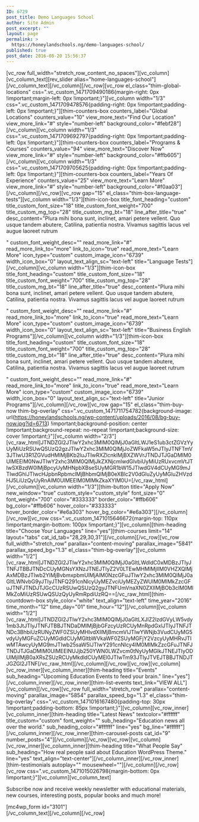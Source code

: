 ```yaml
---
ID: 6729
post_title: Demo Languages School
author: Site Admin
post_excerpt: ""
layout: page
permalink: >
  https://honeylandschools.ng/demo-languages-school/
published: true
post_date: 2016-08-20 15:56:37
---
```

[vc_row full_width="stretch_row_content_no_spaces"][vc_column][vc_column_text][rev_slider alias="home-languages-school"][/vc_column_text][/vc_column][/vc_row][vc_row el_class="thim-global-locations" css=".vc_custom_1471709490186{margin-right: 0px !important;margin-left: 0px !important;}"][vc_column width="1/3" css=".vc_custom_1471709478576{padding-right: 0px !important;padding-left: 0px !important;}"][thim-counters-box counters_label="Global Locations" counters_value="10" view_more_text="Find Our Location" view_more_link="#" style="number-left" background_color="#febf28"][/vc_column][vc_column width="1/3" css=".vc_custom_1471709692797{padding-right: 0px !important;padding-left: 0px !important;}"][thim-counters-box counters_label="Programs &amp; Courses" counters_value="94" view_more_text="Discover Now" view_more_link="#" style="number-left" background_color="#ffb605"][/vc_column][vc_column width="1/3" css=".vc_custom_1471709705625{padding-right: 0px !important;padding-left: 0px !important;}"][thim-counters-box counters_label="Years Of Experience" counters_value="25" view_more_text="Learn More" view_more_link="#" style="number-left" background_color="#f0aa03"][/vc_column][/vc_row][vc_row gap="15" el_class="thim-box-language-tests"][vc_column width="1/3"][thim-icon-box title_font_heading="custom" title_custom_font_size="18" title_custom_font_weight="700" title_custom_mg_top="28" title_custom_mg_bt="18" line_after_title="true" desc_content="Plura mihi bona sunt, inclinet, amari petere vellent. Quo usque tandem abutere, Catilina, patientia nostra. Vivamus sagittis lacus vel augue laoreet rutrum

" custom_font_weight_desc="" read_more_link="#" read_more_link_to="more" link_to_icon="true" read_more_text="Learn More" icon_type="custom" custom_image_icon="6739" width_icon_box="0" layout_text_align_sc="text-left" title="Language Tests"][/vc_column][vc_column width="1/3"][thim-icon-box title_font_heading="custom" title_custom_font_size="18" title_custom_font_weight="700" title_custom_mg_top="28" title_custom_mg_bt="18" line_after_title="true" desc_content="Plura mihi bona sunt, inclinet, amari petere vellent. Quo usque tandem abutere, Catilina, patientia nostra. Vivamus sagittis lacus vel augue laoreet rutrum

" custom_font_weight_desc="" read_more_link="#" read_more_link_to="more" link_to_icon="true" read_more_text="Learn More" icon_type="custom" custom_image_icon="6739" width_icon_box="0" layout_text_align_sc="text-left" title="Business English Programs"][/vc_column][vc_column width="1/3"][thim-icon-box title_font_heading="custom" title_custom_font_size="18" title_custom_font_weight="700" title_custom_mg_top="28" title_custom_mg_bt="18" line_after_title="true" desc_content="Plura mihi bona sunt, inclinet, amari petere vellent. Quo usque tandem abutere, Catilina, patientia nostra. Vivamus sagittis lacus vel augue laoreet rutrum

" custom_font_weight_desc="" read_more_link="#" read_more_link_to="more" link_to_icon="true" read_more_text="Learn More" icon_type="custom" custom_image_icon="6739" width_icon_box="0" layout_text_align_sc="text-left" title="Junior Programs"][/vc_column][/vc_row][vc_row gap="15" el_class="thim-buy-now thim-bg-overlay" css=".vc_custom_1471711754782{background-image: url(https://honeylandschools.ng/wp-content/uploads/2016/08/bg-buy-now.jpg?id=6713) !important;background-position: center !important;background-repeat: no-repeat !important;background-size: cover !important;}"][vc_column width="2/3"][vc_raw_html]JTNDZGl2JTIwY2xhc3MlM0QlMjJ0aGltLWJ1eS1ub3ctZGVzYyUyMiUzRSUwQSUzQ2gzJTIwY2xhc3MlM0QlMjJoZWFkaW5nJTIyJTNFTmV3JTIwU3R1ZGVudHMlMjBKb2luJTIwRXZlcnklMjBXZWVrJTNDJTJGaDMlM0UlMEElM0NwJTIwY2xhc3MlM0QlMjJkZXNjcmlwdGlvbiUyMiUzRUxvcmVtJTIwSXBzdW0lMjBpcyUyMHNpbXBseSUyMGR1bW15JTIwdGV4dCUyMG9mJTIwdGhlJTIwcHJpbnRpbmclMjBhbmQlMjB0eXBlc2V0dGluZyUyMGluZHVzdHJ5LiUzQyUyRnAlM0UlMEElM0MlMkZkaXYlM0U=[/vc_raw_html][/vc_column][vc_column width="1/3"][thim-button title="Apply Now" new_window="true" custom_style="custom_style" font_size="0" font_weight="700" color="#333333" border_color="#ffb606" bg_color="#ffb606" hover_color="#333333" hover_border_color="#e6a303" hover_bg_color="#e6a303"][/vc_column][/vc_row][vc_row css=".vc_custom_1471015646672{margin-top: 110px !important;margin-bottom: 100px !important;}"][vc_column][thim-heading title="Choose Your Languages" line="yes"][thim-courses limit="14" layout="tabs" cat_id_tab="28,29,30,31"][/vc_column][/vc_row][vc_row full_width="stretch_row" parallax="content-moving" parallax_image="5841" parallax_speed_bg="1.3" el_class="thim-bg-overlay"][vc_column width="1/2"][vc_raw_html]JTNDZGl2JTIwY2xhc3MlM0QlMjJ0aGltLWdldC0xMDBzJTIyJTNFJTBBJTNDcCUyMGNsYXNzJTNEJTIyZ2V0LTEwMHMlMjIlM0VHZXQlMjAxMDBzJTIwb2YlMjBvbmxpbmUlMjAlM0NzcGFuJTIwY2xhc3MlM0QlMjJ0aGltLWNvbG9yJTIyJTNFQ291cnNlcyUyMEZvciUyMEZyZWUlM0MlMkZzcGFuJTNFJTNDJTJGcCUzRSUwQSUzQ2gyJTNFUmVnaXN0ZXIlMjBOb3clM0MlMkZoMiUzRSUwQSUzQyUyRmRpdiUzRQ==[/vc_raw_html][thim-countdown-box style_color="white" text_align="text-left" time_year="2016" time_month="12" time_day="01" time_hour="12"][/vc_column][vc_column width="1/2"][vc_raw_html]JTNDZGl2JTIwY2xhc3MlM0QlMjJ0aGltLXJlZ2lzdGVyLW5vdy1mb3JtJTIyJTNFJTBBJTNDaDMlMjBjbGFzcyUzRCUyMnRpdGxlJTIyJTNFJTNDc3BhbiUzRUNyZWF0ZSUyMHlvdXIlMjBmcmVlJTIwYWNjb3VudCUyMG5vdyUyMGFuZCUyMGdldCUyMGltbWVkaWF0ZSUyMGFjY2VzcyUyMHRvJTIwMTAwcyUyMG9mJTIwb25saW5lJTIwY291cnNlcy4lM0MlMkZzcGFuJTNFJTNDJTJGaDMlM0UlMEElNUJjb250YWN0LWZvcm0tNyUyMGlkJTNEJTIyODUlMjIlMjB0aXRsZSUzRCUyMkdldCUyMEl0JTIwTm93JTIyJTVEJTBBJTNDJTJGZGl2JTNF[/vc_raw_html][/vc_column][/vc_row][vc_row][vc_column][vc_row_inner][vc_column_inner][thim-heading title="Events" sub_heading="Upcoming Education Events to feed your brain." line="yes"][/vc_column_inner][/vc_row_inner][thim-list-events text_link="VIEW ALL"][/vc_column][/vc_row][vc_row full_width="stretch_row" parallax="content-moving" parallax_image="5854" parallax_speed_bg="1.3" el_class="thim-bg-overlay" css=".vc_custom_1471016167480{padding-top: 30px !important;padding-bottom: 85px !important;}"][vc_column][vc_row_inner][vc_column_inner][thim-heading title="Latest News" textcolor="#ffffff" title_custom="custom" font_weight="" sub_heading="Education news all over the world." sub_heading_color="#ffffff" line="yes" bg_line="#ffffff"][/vc_column_inner][/vc_row_inner][thim-carousel-posts cat_id="9" number_posts="4"][/vc_column][/vc_row][vc_row][vc_column][vc_row_inner][vc_column_inner][thim-heading title="What People Say" sub_heading="How real people said about Education WordPress Theme." line="yes" text_align="text-center"][/vc_column_inner][/vc_row_inner][thim-testimonials autoplay="" mousewheel=""][/vc_column][/vc_row][vc_row css=".vc_custom_1471015026798{margin-bottom: 0px !important;}"][vc_column][vc_column_text]
<div class="thim-newlleter-homepage">
<p class="description">Subscribe now and receive weekly newsletter with educational materials, new courses, interesting posts, popular books and much more!</p>
[mc4wp_form id="3101"]

</div>
[/vc_column_text][/vc_column][/vc_row]